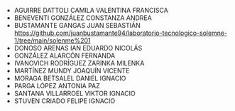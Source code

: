 * AGUIRRE DATTOLI CAMILA VALENTINA FRANCISCA
* BENEVENTI GONZÁLEZ CONSTANZA ANDREA
* BUSTAMANTE GANGAS JUAN SEBASTIÁN https://github.com/juanbustamante94/laboratorio-tecnologico-solemne-1/tree/main/solenme%201
* DONOSO ARENAS IAN EDUARDO NICOLÁS
* GONZÁLEZ ALARCÓN FERNANDA
* IVANOVICH RODRÍGUEZ ZARINKA MILENKA
* MARTÍNEZ MUNDY JOAQUÍN VICENTE
* MORAGA BETSALEL DANIEL IGNACIO
* PARGA LÓPEZ ANTONIA PAZ
* SANTANA VILLARROEL VIKTOR IGNACIO
* STUVEN CRIADO FELIPE IGNACIO
